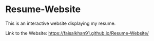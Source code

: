 # Resume-Website
This is an interactive website displaying my resume.

Link to the Website: https://faisalkhan91.github.io/Resume-Website/
